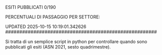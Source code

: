 ESITI PUBBLICATI 0/190 

PERCENTUALI DI PASSAGGIO PER SETTORE:

UPDATED 2025-10-15 10:19:01.342626
###################################################### 

Si tratta di un semplice script in python per controllare quando sono pubblicati gli esiti (ASN 2021, sesto quadrimestre).

